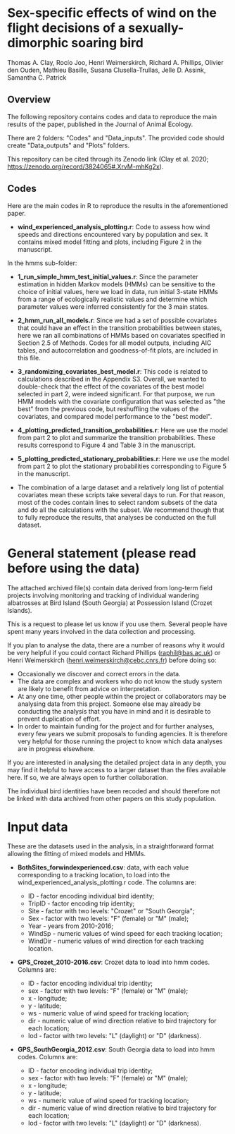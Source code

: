 # Sex-specific effects of wind on the flight decisions of a sexually-dimorphic soaring bird

Thomas A. Clay, Rocío Joo, Henri Weimerskirch, Richard A. Phillips, Olivier den Ouden, Mathieu Basille, Susana Clusella-Trullas, Jelle D. Assink, Samantha C. Patrick


## Overview 

The following repository contains codes and data to reproduce the main results of the paper, published in the Journal of Animal Ecology.

There are 2 folders: "Codes" and "Data_inputs". The provided code should create "Data_outputs" and "Plots" folders. 

This repository can be cited through its Zenodo link (Clay et al. 2020; https://zenodo.org/record/3824065#.XrvM-mhKg2x).
 

## Codes

Here are the main codes in R to reproduce the results in the aforementioned paper. 

- **wind_experienced_analysis_plotting.r**: Code to assess how wind speeds and directions encountered vary by population and sex. It contains mixed model fitting and plots, including Figure 2 in the manuscript.

In the hmms sub-folder:

- **1_run_simple_hmm_test_initial_values.r**: Since the parameter estimation in hidden Markov models (HMMs) can be sensitive to the choice of initial values, here we load in data, run initial 3-state HMMs from a range of ecologically realistic values and determine which parameter values were inferred consistently for the 3 main states. 

- **2_hmm_run_all_models.r**: Since we had a set of possible covariates that could have an effect in the transition probabilities between states, here we ran all combinations of HMMs based on covariates specified in Section 2.5 of Methods. Codes for all model outputs, including AIC tables, and autocorrelation and goodness-of-fit plots, are included in this file.

- **3_randomizing_covariates_best_model.r**: This code is related to calculations described in the Appendix S3. Overall, we wanted to double-check that the effect of the covariates of the best model selected in part 2, were indeed significant. For that purpose, we run HMM models with the covariate configuration that was selected as "the best" from the previous code, but reshuffling the values of the covariates, and compared model performance to the "best model".

- **4_plotting_predicted_transition_probabilities.r**: Here we use the model from part 2 to plot and summarize the transition probabilities. These results correspond to Figure 4 and Table 3 in the manuscript.

- **5_plotting_predicted_stationary_probabilities.r**: Here we use the model from part 2 to plot the stationary probabilities corresponding to Figure 5 in the manuscript.

* The combination of a large dataset and a relatively long list of potential covariates mean  these scripts take several days to run. For that reason, most of the codes contain lines to select random subsets of the data and do all the calculations with the subset. We recommend though that to fully reproduce the results, that analyses be conducted on the full dataset.

# General statement (please read before using the data)

The attached archived file(s) contain data derived from long-term field projects involving monitoring and tracking of individual wandering albatrosses at Bird Island (South Georgia) at Possession Island (Crozet Islands).

This is a request to please let us know if you use them.  Several people have spent many years involved in the data collection and processing.

If you plan to analyse the data, there are a number of reasons why it would be very helpful if you could contact Richard Phillips (raphil@bas.ac.uk) or Henri Weimerskirch (henri.weimerskirch@cebc.cnrs.fr) before doing so:

- Occasionally we discover and correct errors in the data.
- The data are complex and workers who do not know the study system are likely to benefit from advice on interpretation.
- At any one time, other people within the project or collaborators may be analysing data from this project. Someone else may already be conducting the analysis that you have in mind and it is desirable to prevent duplication of effort.
- In order to maintain funding for the project and for further analyses, every few years we submit proposals to funding agencies. It is therefore very helpful for those running the project to know which data analyses are in progress elsewhere.

If you are interested in analysing the detailed project data in any depth, you may find it helpful to have access to a larger dataset than the files available here.  If so, we are always open to further collaboration.

The individual bird identities have been recoded and should therefore not be linked with data archived from other papers on this study population.


# Input data
 
These are the datasets used in the analysis, in a straightforward format allowing the fitting of mixed models and HMMs.

- **BothSites_forwindexperienced.csv**: data, with each value corresponding to a tracking location, to load into the wind_experienced_analysis_plotting.r code. The columns are: 
    - ID - factor encoding individual bird identity; 
    - TripID - factor encoding trip identity; 
    - Site - factor with two levels: "Crozet" or "South Georgia"; 
    - Sex - factor with two levels: "F" (female) or "M" (male); 
    - Year - years from 2010-2016; 
    - WindSp - numeric values of wind speed for each tracking location; 
    - WindDir - numeric values of wind direction for each tracking location.

- **GPS_Crozet_2010-2016.csv**: Crozet data to load into hmm codes. Columns are: 
    - ID - factor encoding individual trip identity; 
    - sex - factor with two levels: "F" (female) or "M" (male); 
    - x - longitude; 
    - y - latitude; 
    - ws - numeric value of wind speed for tracking location; 
    - dir - numeric value of wind direction relative to bird trajectory for each location; 
    - lod - factor with two levels: "L" (daylight) or "D" (darkness).


- **GPS_SouthGeorgia_2012.csv**: South Georgia data to load into hmm codes. Columns are:
    - ID - factor encoding individual trip identity; 
    - sex - factor with two levels: "F" (female) or "M" (male); 
    - x - longitude; 
    - y - latitude; 
    - ws - numeric value of wind speed for tracking location; 
    - dir - numeric value of wind direction relative to bird trajectory for each location; 
    - lod - factor with two levels: "L" (daylight) or "D" (darkness).
